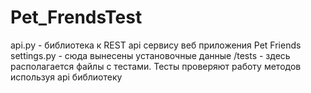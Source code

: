 # Pet_FrendsTest
api.py - библиотека к REST api сервису веб приложения Pet Friends 
settings.py - сюда вынесены установочные данные
/tests - здесь располагается файлы с тестами. Тесты проверяют работу методов используя api библиотеку
